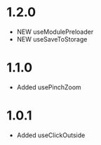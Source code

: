 # 1.2.0

- NEW useModulePreloader
- NEW useSaveToStorage

# 1.1.0

- Added usePinchZoom

# 1.0.1

- Added useClickOutside